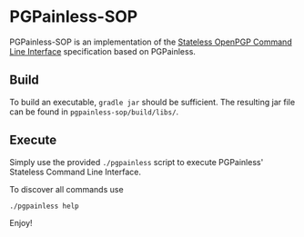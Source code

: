 # PGPainless-SOP

PGPainless-SOP is an implementation of the [Stateless OpenPGP Command Line Interface](https://tools.ietf.org/html/draft-dkg-openpgp-stateless-cli-01) specification based on PGPainless.

## Build
To build an executable, `gradle jar` should be sufficient. The resulting jar file can be found in `pgpainless-sop/build/libs/`.

## Execute

Simply use the provided `./pgpainless` script to execute PGPainless' Stateless Command Line Interface.

To discover all commands use
```
./pgpainless help
```

Enjoy!
